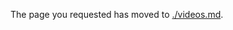 <!-- TODO:  deprecate this document by removing it.  It has been  replaced by videos.md   -->

The page you requested has moved to [./videos.md](./videos.md). 

<!--Original content 
gitdown": "contents", "maxLevel": 2}

gitdown": "include-file", "file": "./videos.md"}
-->
